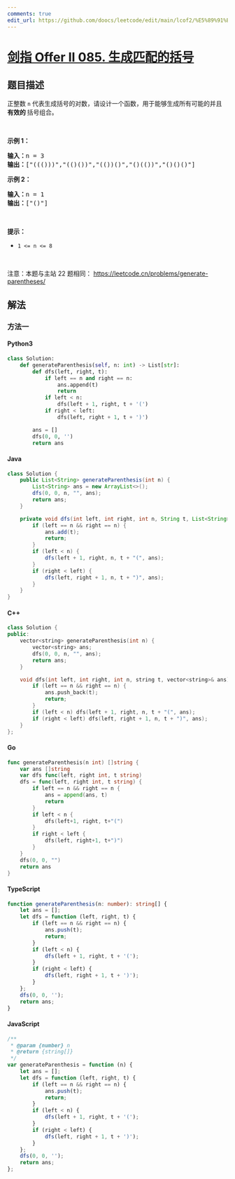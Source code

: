 ```yaml
---
comments: true
edit_url: https://github.com/doocs/leetcode/edit/main/lcof2/%E5%89%91%E6%8C%87%20Offer%20II%20085.%20%E7%94%9F%E6%88%90%E5%8C%B9%E9%85%8D%E7%9A%84%E6%8B%AC%E5%8F%B7/README.md
---
```


<!-- problem:start -->

# [剑指 Offer II 085. 生成匹配的括号](https://leetcode.cn/problems/IDBivT)

## 题目描述

<!-- description:start -->

<p>正整数&nbsp;<code>n</code>&nbsp;代表生成括号的对数，请设计一个函数，用于能够生成所有可能的并且 <strong>有效的 </strong>括号组合。</p>

<p>&nbsp;</p>

<p><strong>示例 1：</strong></p>

<pre>
<strong>输入：</strong>n = 3
<strong>输出：</strong>[&quot;((()))&quot;,&quot;(()())&quot;,&quot;(())()&quot;,&quot;()(())&quot;,&quot;()()()&quot;]
</pre>

<p><strong>示例 2：</strong></p>

<pre>
<strong>输入：</strong>n = 1
<strong>输出：</strong>[&quot;()&quot;]
</pre>

<p>&nbsp;</p>

<p><strong>提示：</strong></p>

<ul>
	<li><code>1 &lt;= n &lt;= 8</code></li>
</ul>

<p>&nbsp;</p>

<p><meta charset="UTF-8" />注意：本题与主站 22&nbsp;题相同：&nbsp;<a href="https://leetcode.cn/problems/generate-parentheses/">https://leetcode.cn/problems/generate-parentheses/</a></p>

<!-- description:end -->

## 解法

<!-- solution:start -->

### 方法一

<!-- tabs:start -->

#### Python3

```python
class Solution:
    def generateParenthesis(self, n: int) -> List[str]:
        def dfs(left, right, t):
            if left == n and right == n:
                ans.append(t)
                return
            if left < n:
                dfs(left + 1, right, t + '(')
            if right < left:
                dfs(left, right + 1, t + ')')

        ans = []
        dfs(0, 0, '')
        return ans
```

#### Java

```java
class Solution {
    public List<String> generateParenthesis(int n) {
        List<String> ans = new ArrayList<>();
        dfs(0, 0, n, "", ans);
        return ans;
    }

    private void dfs(int left, int right, int n, String t, List<String> ans) {
        if (left == n && right == n) {
            ans.add(t);
            return;
        }
        if (left < n) {
            dfs(left + 1, right, n, t + "(", ans);
        }
        if (right < left) {
            dfs(left, right + 1, n, t + ")", ans);
        }
    }
}
```

#### C++

```cpp
class Solution {
public:
    vector<string> generateParenthesis(int n) {
        vector<string> ans;
        dfs(0, 0, n, "", ans);
        return ans;
    }

    void dfs(int left, int right, int n, string t, vector<string>& ans) {
        if (left == n && right == n) {
            ans.push_back(t);
            return;
        }
        if (left < n) dfs(left + 1, right, n, t + "(", ans);
        if (right < left) dfs(left, right + 1, n, t + ")", ans);
    }
};
```

#### Go

```go
func generateParenthesis(n int) []string {
	var ans []string
	var dfs func(left, right int, t string)
	dfs = func(left, right int, t string) {
		if left == n && right == n {
			ans = append(ans, t)
			return
		}
		if left < n {
			dfs(left+1, right, t+"(")
		}
		if right < left {
			dfs(left, right+1, t+")")
		}
	}
	dfs(0, 0, "")
	return ans
}
```

#### TypeScript

```ts
function generateParenthesis(n: number): string[] {
    let ans = [];
    let dfs = function (left, right, t) {
        if (left == n && right == n) {
            ans.push(t);
            return;
        }
        if (left < n) {
            dfs(left + 1, right, t + '(');
        }
        if (right < left) {
            dfs(left, right + 1, t + ')');
        }
    };
    dfs(0, 0, '');
    return ans;
}
```

#### JavaScript

```js
/**
 * @param {number} n
 * @return {string[]}
 */
var generateParenthesis = function (n) {
    let ans = [];
    let dfs = function (left, right, t) {
        if (left == n && right == n) {
            ans.push(t);
            return;
        }
        if (left < n) {
            dfs(left + 1, right, t + '(');
        }
        if (right < left) {
            dfs(left, right + 1, t + ')');
        }
    };
    dfs(0, 0, '');
    return ans;
};
```

<!-- tabs:end -->

<!-- solution:end -->

<!-- problem:end -->
